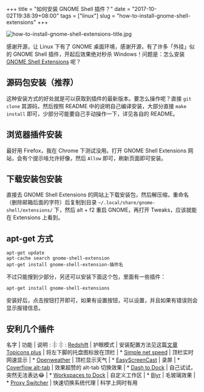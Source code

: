 +++
title = "如何安装 GNOME Shell 插件？"
date = "2017-10-02T19:38:39+08:00"
tags = ["linux"]
slug = "how-to-install-gnome-shell-extensions"
+++

![how-to-install-gnome-shell-extensions-title.jpg](/images/how-to-install-gnome-shell-extensions-title.jpg "我的桌面截图")

感谢开源，让 Linux 下有了 GNOME 桌面环境，感谢开源，有了许多「外挂」似的 GNOME Shell 插件，开起后效果绝对秒杀 Windows！问题是：怎么安装 [GNOME Shell Extensions](https://extensions.gnome.org/) 呢？

## 源码包安装（推荐）

这种安装方式的好处就是可以获取到插件的最新版本。要怎么操作呢？直接 `git clone` 其源码，然后按照 README 中的说明自己编译安装，大部分直接 `make install` 即可，少部分可能要自己手动操作一下，详见各自的 README。

## 浏览器插件安装

最好用 Firefox，我在 Chrome 下测试没用。打开 GNOME Shell Extensions 网站，会有个提示啥允许好像，然后 `Allow` 即可，刷新页面即可安装。

## 下载安装包安装

直接去 GNOME Shell Extensions 的网站上下载安装包，然后解压缩，重命名（删除邮箱后面的字符）后复制到目录 `~/.local/share/gnome-shell/extensions/` 下，然后 alt + f2 重启 GNOME，再打开 Tweaks，应该就能在 Extensions 上看到。

## apt-get 方式

```
apt-get update
apt-cache search gnome-shell-extension
apt-get install gnome-shell-extension-插件名
```

不过只能搜到少部分，另还可以安装下面这个包，里面有一些插件：

```
apt-get install gnome-shell-extensions
```

安装好后，点击按钮打开即可，如果有设置按钮，可以设置，并且如果有错误则会显示报错信息。

## 安利几个插件

名字 | 功能 | 说明
: :|: :|: :
[Redshift](https://extensions.gnome.org/extension/685/redshift/) | 护眼模式 | 安装配置方法见这篇[文章](/tech/configure-redshift-in-linux/)
[Topicons plus](https://extensions.gnome.org/extension/1031/topicons/) | 将左下脚的托盘图标放在顶栏 | *
[Simple net speed](https://extensions.gnome.org/extension/1085/simple-net-speed/) | 顶栏实时网速显示 | *
[Openweather](https://extensions.gnome.org/extension/750/openweather/) | 顶栏显示天气 | *
[EasyScreenCast](https://extensions.gnome.org/extension/690/easyscreencast/) | 录屏 | *
[Coverflow alt-tab](https://extensions.gnome.org/extension/97/coverflow-alt-tab/) | 效果超赞的 alt-tab 切换效果 | *
[Dash to Dock](https://extensions.gnome.org/extension/307/dash-to-dock/) | 自己试试，突然无法表达😂 | *
[Workspaces to Dock](https://extensions.gnome.org/extension/427/workspaces-to-dock/) | 自定义工作区 | *
[Blyr](https://extensions.gnome.org/extension/1251/blyr/) | 毛玻璃效果 | *
[Proxy Switcher](https://extensions.gnome.org/extension/771/proxy-switcher/) | 快速切换系统代理 | 科学上网时有用
